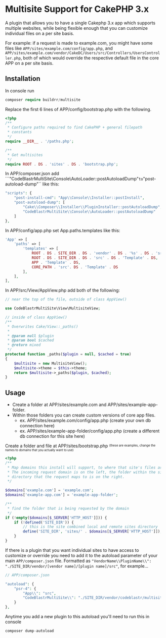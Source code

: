 # Multisite Support for CakePHP 3.x
A plugin that allows you to have a single Cakephp 3.x app which supports multiple websites, while being
flexible enough that you can customize individual files on a per site basis.

For example: if a request is made to example.com, you might have some files like
``APP/sites/example.com/config/app.php``, and ``APP/sites/example.com/vendor/CakeDC/Users/src/Controllers/UsersController.php``,
both of which would override the respective default file in the core APP on a per site basis.

## Installation

In console run
```php
composer require buildrr/multisite
```

Replace the first 6 lines  of APP/config/bootstrap.php with the following.
```php
<?php
/**
 * Configure paths required to find CakePHP + general filepath
 * constants
 */
require __DIR__ . '/paths.php';

/**
 * Get multisites
 */
require ROOT . DS . 'sites' . DS . 'bootstrap.php';
```

In APP/composer.json add ```"CodeBlastrMultiSite\\Console\\AutoLoader::postAutoloadDump"`` to ``"post-autoload-dump"`` like this:
```php
"scripts": {
    "post-install-cmd": "App\\Console\\Installer::postInstall",
    "post-autoload-dump": [
        "Cake\\Composer\\Installer\\PluginInstaller::postAutoloadDump",
        "CodeBlastrMultiSite\\Console\\AutoLoader::postAutoloadDump"
    ]
},
```

In APP/config/app.php set App.paths.templates like this:
```php
'App' => [
	'paths' => [
		'templates' => [
			ROOT . DS . SITE_DIR . DS . 'vendor' . DS . '%s' . DS . 'src' . DS . 'Template',
			ROOT . DS . SITE_DIR . DS . 'src' . DS . 'Template' . DS,
			APP . 'Template' . DS,
			CORE_PATH . 'src'. DS . 'Template' . DS
		],
	],
],
```

In APP/src/View/AppView.php add both of the following:
```php
// near the top of the file, outside of class AppView()

use CodeBlastrMultiSite\View\MultisiteView;

// inside of class AppView()
/**
 * Overwrites Cake/View::_paths()
 *
 * @param null $plugin
 * @param bool $cached
 * @return mixed
 */
protected function _paths($plugin = null, $cached = true)
{
	$multisite = new MultisiteView();
	$multisite->theme = $this->theme;
	return $multisite->_paths($plugin, $cached);
}
```


## Usage

 - Create a folder at APP/sites/example.com and APP/sites/example-app-folder.
 - Within those folders you can create custom versions of core app files.
    - ex. APP/sites/example.com/config/app.php (create your own db connection here)
    - ex. APP/sites/example-app-folder/config/app.php (create a different db connection for this site here)

Create a folder and file at APP/sites/bootstrap.php <sup><sub>(these are examples, change the names to domains that you actually want to use)</sub></sup>
```php
<?php
/**
 * Map domains this install will support, to where that site's files are located.
 * The incoming request domain is on the left, the folder within the sites
 * directory that the request maps to is on the right.
 */

$domains['example.com'] = 'example.com';
$domains['example-app.com'] = 'example-app-folder';

/**
 * find the folder that is being requested by the domain
 */
if (!empty($domains[$_SERVER['HTTP_HOST']])) {
    if (!defined('SITE_DIR')) {
        // this is the site combined local and remote sites directory
        define('SITE_DIR', 'sites/' . $domains[$_SERVER['HTTP_HOST']]);
    }
}
```


If there is a plugin  that you want individual sites to have access to customize or override you need to add it to the
autoload parameter of your main ``APP/composer.json`` file.
Formatted as ``"VendorName\\PluginName\\": "./SITE_DIR/vendor/[vendor name]/[plugin name]/src"``, for example...


```php
// APP/composer.json

"autoload": {
    "psr-4": {
        "App\\": "src",
        "CodeBlastrMultiSite\\": "./SITE_DIR/vendor/codeblastr/multisite/src"
    }
},
```

Anytime you add a new plugin to this autoload you'll need to run this in console
```php
composer dump-autoload
```

